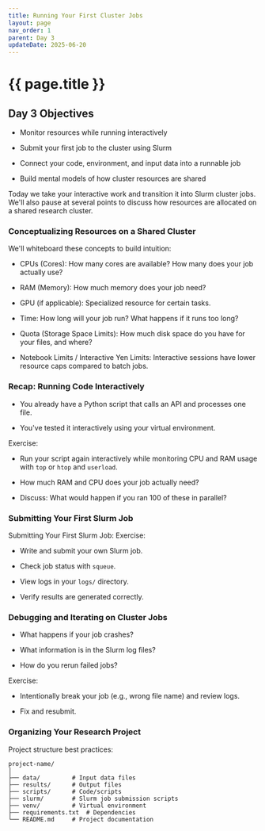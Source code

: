 ```yaml
---
title: Running Your First Cluster Jobs
layout: page
nav_order: 1
parent: Day 3
updateDate: 2025-06-20
---
```



# {{ page.title }}

## Day 3 Objectives

- Monitor resources while running interactively

- Submit your first job to the cluster using Slurm

- Connect your code, environment, and input data into a runnable job

- Build mental models of how cluster resources are shared

Today we take your interactive work and transition it into Slurm cluster jobs. We'll also pause at several points to discuss how resources are allocated on a shared research cluster. 

### Conceptualizing Resources on a Shared Cluster

We'll whiteboard these concepts to build intuition:

- CPUs (Cores): How many cores are available? How many does your job actually use?

- RAM (Memory): How much memory does your job need?

- GPU (if applicable): Specialized resource for certain tasks.

- Time: How long will your job run? What happens if it runs too long?

- Quota (Storage Space Limits): How much disk space do you have for your files, and where?

- Notebook Limits / Interactive Yen Limits: Interactive sessions have lower resource caps compared to batch jobs.

### Recap: Running Code Interactively

- You already have a Python script that calls an API and processes one file.

- You've tested it interactively using your virtual environment.

Exercise:

- Run your script again interactively while monitoring CPU and RAM usage with `top` or `htop` and `userload`.

- How much RAM and CPU does your job actually need?

- Discuss: What would happen if you ran 100 of these in parallel?

### Submitting Your First Slurm Job
Submitting Your First Slurm Job:
Exercise:

- Write and submit your own Slurm job.

- Check job status with `squeue`.

- View logs in your `logs/` directory.

- Verify results are generated correctly.


### Debugging and Iterating on Cluster Jobs

- What happens if your job crashes?

- What information is in the Slurm log files?

- How do you rerun failed jobs?

Exercise:

- Intentionally break your job (e.g., wrong file name) and review logs.

- Fix and resubmit.


### Organizing Your Research Project
Project structure best practices:

```
project-name/
│
├── data/         # Input data files
├── results/      # Output files
├── scripts/      # Code/scripts
├── slurm/        # Slurm job submission scripts
├── venv/         # Virtual environment 
├── requirements.txt  # Dependencies
└── README.md     # Project documentation
```

